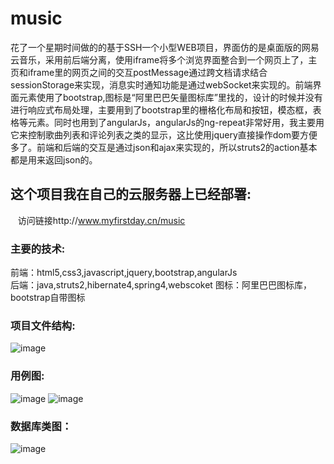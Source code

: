 # music
花了一个星期时间做的的基于SSH一个小型WEB项目，界面仿的是桌面版的网易云音乐，采用前后端分离，使用iframe将多个浏览界面整合到一个网页上了，主页和iframe里的网页之间的交互postMessage通过跨文档请求结合sessionStorage来实现，消息实时通知功能是通过webSocket来实现的。前端界面元素使用了bootstrap,图标是“阿里巴巴矢量图标库”里找的，设计的时候并没有进行响应式布局处理，主要用到了bootstrap里的栅格化布局和按钮，模态框，表格等元素。同时也用到了angularJs，angularJs的ng-repeat非常好用，我主要用它来控制歌曲列表和评论列表之类的显示，这比使用jquery直接操作dom要方便多了。前端和后端的交互是通过json和ajax来实现的，所以struts2的action基本都是用来返回json的。

## 这个项目我在自己的云服务器上已经部署:
    访问链接http://www.myfirstday.cn/music
### 主要的技术:
前端：html5,css3,javascript,jquery,bootstrap,angularJs  
后端：java,struts2,hibernate4,spring4,webscoket
图标：阿里巴巴图标库，bootstrap自带图标

### 项目文件结构:
![image](https://github.com/1471880107/pic/blob/master/music_4.png)

### 用例图:
![image](https://github.com/1471880107/pic/blob/master/music_1.png)
![image](https://github.com/1471880107/pic/blob/master/music_2.png)

### 数据库类图：
![image](https://github.com/1471880107/pic/blob/master/music_3.jpg)
